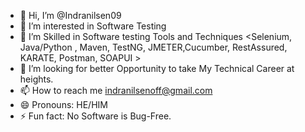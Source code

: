 - 👋 Hi, I’m @Indranilsen09
- 👀 I’m interested in Software Testing
- 🌱 I’m Skilled in Software testing Tools and Techniques <Selenium, Java/Python , Maven, TestNG, JMETER,Cucumber, RestAssured, KARATE, Postman, SOAPUI >
- 💞️ I’m looking for better Opportunity to take My Technical Career at heights.
- 📫 How to reach me indranilsenoff@gmail.com
- 😄 Pronouns: HE/HIM
- ⚡ Fun fact: No Software is Bug-Free.

<!---
Indranilsen09/Indranilsen09 is a ✨ special ✨ repository because its `README.md` (this file) appears on your GitHub profile.
You can click the Preview link to take a look at your changes.
--->
